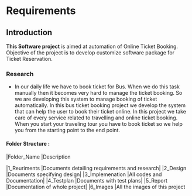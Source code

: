 
# Requirements

## Introduction

   **This Software project** is aimed at automation of Online Ticket Booking. Objective of the project is to develop customize software package for Ticket Reservation.

### Research

   - In our daily life we have to book ticket for Bus. When we do this task manually then it becomes very hard to manage the ticket booking. So we are developing this system to manage booking of ticket automatically.
    In this bus ticket booking project we develop the system that can help the user to book their ticket online.
    In this project we take care of every service related to travelling and online ticket booking. When you start your traveling tour you have to book ticket so we help you from the starting point to the end point.

#### Folder Structure :
|Folder_Name 	|Description

|1_Reuriments 	|Documents detailing requirements and research|
|2_Design 	|Documents specifying design|
|3_Implemenation 	|All codes and Documentation|
|4_Testplan 	|Documents with test plans|
|5_Report 	|Documentation of whole project|
|6_Images 	|All the images of this project
